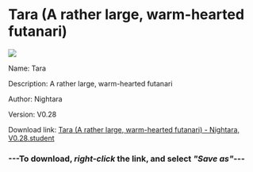 # Tara (A rather large, warm-hearted futanari)

<img src = "https://raw.githubusercontent.com/Arbiter1223/Koukou-Gurashi-Custom-Students/master/Students/Files/Tara%20(A%20rather%20large%2C%20warm-hearted%20futanari).png">

Name: Tara

Description: A rather large, warm-hearted futanari

Author: Nightara

Version: V0.28

Download link: <a href="https://raw.githubusercontent.com/Arbiter1223/Koukou-Gurashi-Custom-Students/master/Students/Files/Tara%20(A%20rather%20large%2C%20warm-hearted%20futanari)%20-%20Nightara%2C%20V0.28.student">Tara (A rather large, warm-hearted futanari) - Nightara, V0.28.student</a>

### ---**To download, _right-click_ the link, and select _"Save as"_**---

